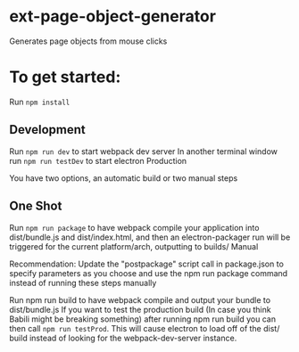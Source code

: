 # ext-page-object-generator
Generates page objects from mouse clicks

# To get started:

Run `npm install`

## Development

Run `npm run dev` to start webpack dev server
In another terminal window run `npm run testDev` to start electron
Production

You have two options, an automatic build or two manual steps

## One Shot

Run `npm run package` to have webpack compile your application into dist/bundle.js and dist/index.html, and then an electron-packager run will be triggered for the current platform/arch, outputting to builds/
Manual

Recommendation: Update the "postpackage" script call in package.json to specify parameters as you choose and use the npm run package command instead of running these steps manually

Run npm run build to have webpack compile and output your bundle to dist/bundle.js
If you want to test the production build (In case you think Babili might be breaking something) after running npm run build you can then call `npm run testProd`. This will cause electron to load off of the dist/ build instead of looking for the webpack-dev-server instance.
